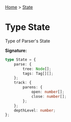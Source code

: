 [Home](../index.md) &gt; [State](./state.md)

# Type State

Type of Parser's State

<b>Signature:</b>

```typescript
type State = {
    parse: {
        tree: Node[];
        tags: Tag[][];
    };
    track: {
        parens: {
            open: number[];
            close: number[];
        };
    };
    depthLevel: number;
};
```
